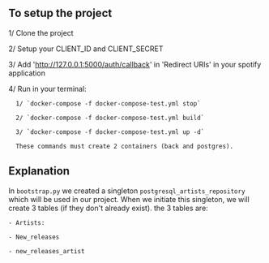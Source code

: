## To setup the project
1/ Clone the project

2/ Setup your CLIENT_ID and CLIENT_SECRET

3/ Add 'http://127.0.0.1:5000/auth/callback' in 'Redirect URIs' in your spotify application

4/ Run in your terminal:

      1/ `docker-compose -f docker-compose-test.yml stop`
      
      2/ `docker-compose -f docker-compose-test.yml build`
      
      3/ `docker-compose -f docker-compose-test.yml up -d`
      
      These commands must create 2 containers (back and postgres).

## Explanation
In `bootstrap.py` we created a singleton `postgresql_artists_repository` which will be used in our project.
When we initiate this singleton, we will create 3 tables (if they  don't already exist).
the 3 tables are:

    - Artists:
    
    - New_releases
    
    - new_releases_artist
